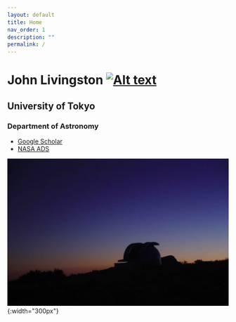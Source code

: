 ```yaml
---
layout: default
title: Home
nav_order: 1
description: ""
permalink: /
---
```

<!-- nav_exclude: true -->

# John Livingston [![Alt text](https://orcid.org/sites/default/files/images/orcid_16x16.png)](https://orcid.org/0000-0002-4881-3620)

## University of Tokyo

### Department of Astronomy

- [Google Scholar](https://scholar.google.com/citations?hl=en&user=hy_1-QoAAAAJ)
- [NASA ADS](https://ui.adsabs.harvard.edu/search/filter_database_fq_database=AND&filter_database_fq_database=database%3A%22astronomy%22&fq=%7B!type%3Daqp%20v%3D%24fq_database%7D&fq=%7B!type%3Daqp%20v%3D%24fq_author%7D&fq_author=(author_facet_hier%3A%221%2FLivingston%2C%20J%2FLivingston%2C%20J%22%20OR%20author_facet_hier%3A%221%2FLivingston%2C%20J%2FLivingston%2C%20John%22%20OR%20author_facet_hier%3A%221%2FLivingston%2C%20J%2FLivingston%2C%20John%20H%22%20OR%20author_facet_hier%3A%221%2FLivingston%2C%20J%2FLivingston%2C%20J%20%20H%22)&fq_database=(database%3A%22astronomy%22)&p_=0&q=((author%3A%22livingston%2C%20j%22)%20AND%20year%3A2008-2020)&sort=date%20desc%2C%20bibcode%20desc)

![](/assets/images/dome.jpg){:width="300px"}
